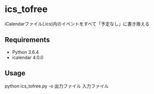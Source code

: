 # ics_tofree
iCalendarファイル(.ics)内のイベントをすべて「予定なし」に書き換える

## Requirements
* Python 3.6.4
* icalendar 4.0.0

## Usage
python ics_tofree.py -o 出力ファイル 入力ファイル
